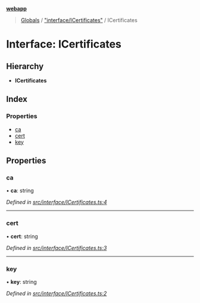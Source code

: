 **[webapp](../README.md)**

> [Globals](../globals.md) / ["interface/ICertificates"](../modules/_interface_icertificates_.md) / ICertificates

# Interface: ICertificates

## Hierarchy

* **ICertificates**

## Index

### Properties

* [ca](_interface_icertificates_.icertificates.md#ca)
* [cert](_interface_icertificates_.icertificates.md#cert)
* [key](_interface_icertificates_.icertificates.md#key)

## Properties

### ca

•  **ca**: string

*Defined in [src/interface/ICertificates.ts:4](https://github.com/BESTUPC/voting-web-app/blob/37e241c/src/interface/ICertificates.ts#L4)*

___

### cert

•  **cert**: string

*Defined in [src/interface/ICertificates.ts:3](https://github.com/BESTUPC/voting-web-app/blob/37e241c/src/interface/ICertificates.ts#L3)*

___

### key

•  **key**: string

*Defined in [src/interface/ICertificates.ts:2](https://github.com/BESTUPC/voting-web-app/blob/37e241c/src/interface/ICertificates.ts#L2)*
